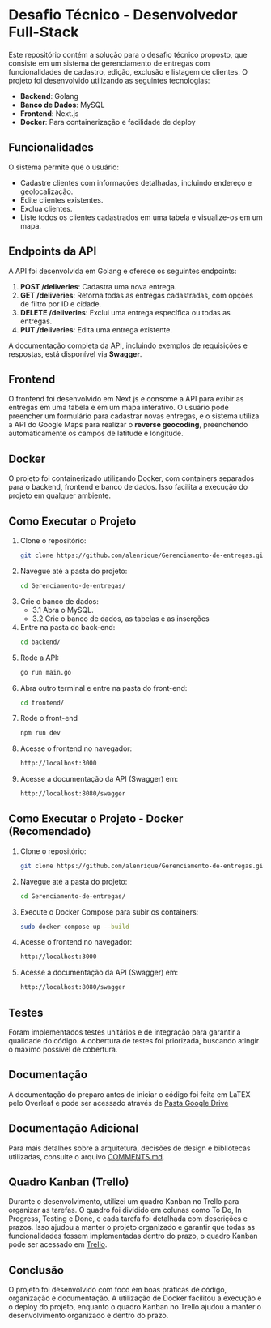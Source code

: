 # Desafio Técnico - Desenvolvedor Full-Stack

Este repositório contém a solução para o desafio técnico proposto, que consiste em um sistema de gerenciamento de entregas com funcionalidades de cadastro, edição, exclusão e listagem de clientes. O projeto foi desenvolvido utilizando as seguintes tecnologias:

- **Backend**: Golang
- **Banco de Dados**: MySQL
- **Frontend**: Next.js
- **Docker**: Para containerização e facilidade de deploy

## Funcionalidades

O sistema permite que o usuário:

- Cadastre clientes com informações detalhadas, incluindo endereço e geolocalização.
- Edite clientes existentes.
- Exclua clientes.
- Liste todos os clientes cadastrados em uma tabela e visualize-os em um mapa.

## Endpoints da API

A API foi desenvolvida em Golang e oferece os seguintes endpoints:

1. **POST /deliveries**: Cadastra uma nova entrega.
2. **GET /deliveries**: Retorna todas as entregas cadastradas, com opções de filtro por ID e cidade.
3. **DELETE /deliveries**: Exclui uma entrega específica ou todas as entregas.
4. **PUT /deliveries**: Edita uma entrega existente.

A documentação completa da API, incluindo exemplos de requisições e respostas, está disponível via **Swagger**.

## Frontend

O frontend foi desenvolvido em Next.js e consome a API para exibir as entregas em uma tabela e em um mapa interativo. O usuário pode preencher um formulário para cadastrar novas entregas, e o sistema utiliza a API do Google Maps para realizar o **reverse geocoding**, preenchendo automaticamente os campos de latitude e longitude.

## Docker

O projeto foi containerizado utilizando Docker, com containers separados para o backend, frontend e banco de dados. Isso facilita a execução do projeto em qualquer ambiente.

## Como Executar o Projeto

1. Clone o repositório:
   ```bash
   git clone https://github.com/alenrique/Gerenciamento-de-entregas.git
2. Navegue até a pasta do projeto:
   ```bash
   cd Gerenciamento-de-entregas/
3. Crie o banco de dados:
   - 3.1 Abra o MySQL.
   - 3.2 Crie o banco de dados, as tabelas e as inserções
3. Entre na pasta do back-end:
   ```bash
   cd backend/
4. Rode a API:
   ```bash
   go run main.go
5. Abra outro terminal e entre na pasta do front-end:
   ```bash
   cd frontend/
6. Rode o front-end
   ```bash
   npm run dev
7. Acesse o frontend no navegador:
   ```bash
   http://localhost:3000
8. Acesse a documentação da API (Swagger) em:
   ```bash
   http://localhost:8080/swagger

## Como Executar o Projeto - Docker (Recomendado)

1. Clone o repositório:
   ```bash
   git clone https://github.com/alenrique/Gerenciamento-de-entregas.git
2. Navegue até a pasta do projeto:
   ```bash
   cd Gerenciamento-de-entregas/
3. Execute o Docker Compose para subir os containers:
   ```bash
   sudo docker-compose up --build
4. Acesse o frontend no navegador:
   ```bash
   http://localhost:3000
5. Acesse a documentação da API (Swagger) em:
   ```bash
   http://localhost:8080/swagger

## Testes

Foram implementados testes unitários e de integração para garantir a qualidade do código. A cobertura de testes foi priorizada, buscando atingir o máximo possível de cobertura.

## Documentação

A documentação do preparo antes de iniciar o código foi feita em LaTEX pelo Overleaf e pode ser acessado através de [Pasta Google Drive](https://drive.google.com/drive/folders/13lG19v-kpThh3l37km4Xg3aQi4JOC5tH?usp=sharing)

## Documentação Adicional

Para mais detalhes sobre a arquitetura, decisões de design e bibliotecas utilizadas, consulte o arquivo [COMMENTS.md](https://github.com/alenrique/Gerenciamento-de-entregas/blob/main/COMMENTS.md).

## Quadro Kanban (Trello)

Durante o desenvolvimento, utilizei um quadro Kanban no Trello para organizar as tarefas. O quadro foi dividido em colunas como To Do, In Progress, Testing e Done, e cada tarefa foi detalhada com descrições e prazos. Isso ajudou a manter o projeto organizado e garantir que todas as funcionalidades fossem implementadas dentro do prazo, o quadro Kanban pode ser acessado em [Trello](https://trello.com/invite/b/67c98956815ac3477267623e/ATTI54890bcbeade84a342cfe0ac3c87a935D100E40A/gerenciamento-de-entregas).

## Conclusão

O projeto foi desenvolvido com foco em boas práticas de código, organização e documentação. A utilização de Docker facilitou a execução e o deploy do projeto, enquanto o quadro Kanban no Trello ajudou a manter o desenvolvimento organizado e dentro do prazo.
